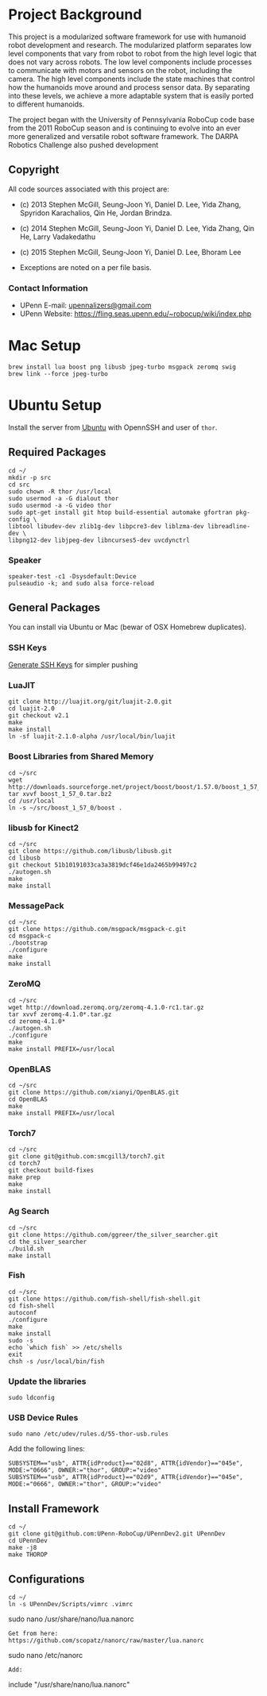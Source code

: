 # Project Background
This project is a modularized software framework for use with humanoid robot development and research. The modularized platform separates low level components that vary from robot to robot from the high level logic that does not vary across robots. The low level components include processes to communicate with motors and sensors on the robot, including the camera. The high level components include the state machines that control how the humanoids move around and process sensor data. By separating into these levels, we achieve a more adaptable system that is easily ported to different humanoids.

The project began with the University of Pennsylvania RoboCup code base from the 2011 RoboCup season and is continuing to evolve into an ever more generalized and versatile robot software framework.  The DARPA Robotics Challenge also pushed development

## Copyright

All code sources associated with this project are:

* (c) 2013 Stephen McGill, Seung-Joon Yi, Daniel D. Lee, Yida Zhang, Spyridon Karachalios, Qin He, Jordan Brindza.

* (c) 2014 Stephen McGill, Seung-Joon Yi, Daniel D. Lee, Yida Zhang, Qin He, Larry Vadakedathu

* (c) 2015 Stephen McGill, Seung-Joon Yi, Daniel D. Lee, Bhoram Lee

* Exceptions are noted on a per file basis.

### Contact Information

* UPenn E-mail:     upennalizers@gmail.com
* UPenn Website:    https://fling.seas.upenn.edu/~robocup/wiki/index.php

# Mac Setup
```
brew install lua boost png libusb jpeg-turbo msgpack zeromq swig
brew link --force jpeg-turbo
```

# Ubuntu Setup

Install the server from [Ubuntu](http://www.ubuntu.com/download/server) with OpennSSH and user of `thor`.

## Required Packages

```
cd ~/
mkdir -p src
cd src
sudo chown -R thor /usr/local
sudo usermod -a -G dialout thor
sudo usermod -a -G video thor
sudo apt-get install git htop build-essential automake gfortran pkg-config \
libtool libudev-dev zlib1g-dev libpcre3-dev liblzma-dev libreadline-dev \
libpng12-dev libjpeg-dev libncurses5-dev uvcdynctrl
```

### Speaker
```
speaker-test -c1 -Dsysdefault:Device
pulseaudio -k; and sudo alsa force-reload
```

## General Packages
You can install via Ubuntu or Mac (bewar of OSX Homebrew duplicates).

### SSH Keys
[Generate SSH Keys](https://help.github.com/articles/generating-ssh-keys/) for simpler pushing

### LuaJIT
```
git clone http://luajit.org/git/luajit-2.0.git
cd luajit-2.0
git checkout v2.1
make
make install
ln -sf luajit-2.1.0-alpha /usr/local/bin/luajit
```

### Boost Libraries from Shared Memory
```
cd ~/src
wget http://downloads.sourceforge.net/project/boost/boost/1.57.0/boost_1_57_0.tar.bz2
tar xvvf boost_1_57_0.tar.bz2
cd /usr/local
ln -s ~/src/boost_1_57_0/boost .
```

### libusb for Kinect2
```
cd ~/src
git clone https://github.com/libusb/libusb.git
cd libusb
git checkout 51b10191033ca3a3819dcf46e1da2465b99497c2
./autogen.sh
make
make install
```

### MessagePack
```
cd ~/src
git clone https://github.com/msgpack/msgpack-c.git
cd msgpack-c
./bootstrap
./configure
make
make install
```

### ZeroMQ
```
cd ~/src
wget http://download.zeromq.org/zeromq-4.1.0-rc1.tar.gz
tar xvvf zeromq-4.1.0*.tar.gz
cd zeromq-4.1.0*
./autogen.sh
./configure
make
make install PREFIX=/usr/local
```

### OpenBLAS
```
cd ~/src
git clone https://github.com/xianyi/OpenBLAS.git
cd OpenBLAS
make
make install PREFIX=/usr/local
```

### Torch7
```
cd ~/src
git clone git@github.com:smcgill3/torch7.git
cd torch7
git checkout build-fixes
make prep
make
make install
```

### Ag Search
```
cd ~/src
git clone https://github.com/ggreer/the_silver_searcher.git
cd the_silver_searcher
./build.sh
make install
```

### Fish
```
cd ~/src
git clone https://github.com/fish-shell/fish-shell.git
cd fish-shell
autoconf
./configure
make
make install
sudo -s
echo `which fish` >> /etc/shells
exit
chsh -s /usr/local/bin/fish
```

### Update the libraries
```
sudo ldconfig
```

### USB Device Rules
```
sudo nano /etc/udev/rules.d/55-thor-usb.rules
```

Add the following lines:

```
SUBSYSTEM=="usb", ATTR{idProduct}=="02d8", ATTR{idVendor}=="045e", MODE:="0666", OWNER:="thor", GROUP:="video"
SUBSYSTEM=="usb", ATTR{idProduct}=="02d9", ATTR{idVendor}=="045e", MODE:="0666", OWNER:="thor", GROUP:="video"
```

## Install Framework
```
cd ~/
git clone git@github.com:UPenn-RoboCup/UPennDev2.git UPennDev
cd UPennDev
make -j8
make THOROP
```

## Configurations
```
cd ~/
ln -s UPennDev/Scripts/vimrc .vimrc
```
sudo nano /usr/share/nano/lua.nanorc
```
Get from here:
https://github.com/scopatz/nanorc/raw/master/lua.nanorc
```
sudo nano /etc/nanorc
```
Add:
```
include "/usr/share/nano/lua.nanorc"
```
